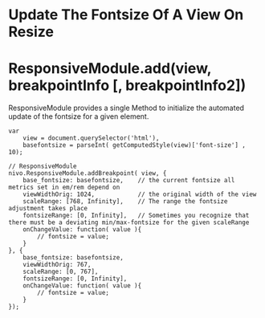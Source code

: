 # Update The Fontsize Of A View On Resize

# ResponsiveModule.add(view, breakpointInfo [, breakpointInfo2])

ResponsiveModule provides a single Method to initialize the automated update of the fontsize for a given element.

```
var
	view = document.querySelector('html'),
	basefontsize = parseInt( getComputedStyle(view)['font-size'] , 10);

// ResponsiveModule
nivo.ResponsiveModule.addBreakpoint( view, {
	base_fontsize: basefontsize,    // the current fontsize all metrics set in em/rem depend on
	viewWidthOrig: 1024,            // the original width of the view
	scaleRange: [768, Infinity],    // The range the fontsize adjustment takes place
	fontsizeRange: [0, Infinity],   // Sometimes you recognize that there must be a deviating min/max-fontsize for the given scaleRange
	onChangeValue: function( value ){
		// fontsize = value;
	}
}, {
	base_fontsize: basefontsize,
	viewWidthOrig: 767,
	scaleRange: [0, 767],
	fontsizeRange: [0, Infinity],
	onChangeValue: function( value ){
		// fontsize = value;
	}
});
```